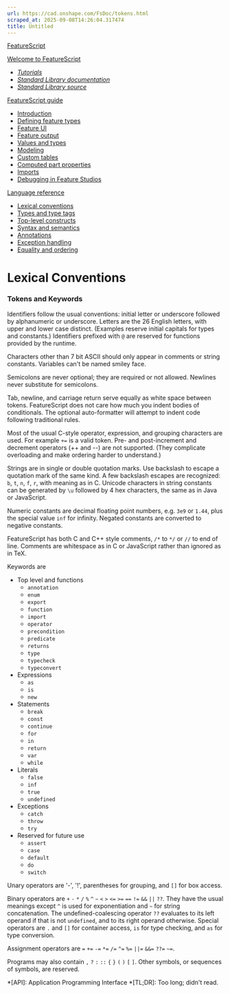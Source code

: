 ```yaml
---
url: https://cad.onshape.com/FsDoc/tokens.html
scraped_at: 2025-09-08T14:26:04.317474
title: Untitled
---
```


[FeatureScript](index.html)

[Welcome to FeatureScript](index.html)

  * [_Tutorials_](tutorials/create-a-slot-feature.html)
  * [ _Standard Library documentation_](library.html)
  * [ _Standard Library source_](/documents/12312312345abcabcabcdeff)

[FeatureScript guide](intro.html)

  * [Introduction](intro.html)
  * [Defining feature types](feature-types.html)
  * [Feature UI](uispec.html)
  * [Feature output](output.html)
  * [Values and types](variables.html)
  * [Modeling](modeling.html)
  * [Custom tables](tables.html)
  * [Computed part properties](computed-part-properties.html)
  * [Imports](imports.html)
  * [Debugging in Feature Studios](debugging-in-feature-studios.html)

[Language reference](tokens.html)

  * [Lexical conventions](tokens.html)
  * [Types and type tags](type-tags.html)
  * [Top-level constructs](top-level.html)
  * [Syntax and semantics](syntax.html)
  * [Annotations](annotations.html)
  * [Exception handling](exceptions.html)
  * [Equality and ordering](relational.html)

# Lexical Conventions

### Tokens and Keywords

Identifiers follow the usual conventions: initial letter or underscore
followed by alphanumeric or underscore. Letters are the 26 English letters,
with upper and lower case distinct. (Examples reserve initial capitals for
types and constants.) Identifiers prefixed with `@` are reserved for functions
provided by the runtime.

Characters other than 7 bit ASCII should only appear in comments or string
constants. Variables can't be named smiley face.

Semicolons are never optional; they are required or not allowed. Newlines
never substitute for semicolons.

Tab, newline, and carriage return serve equally as white space between tokens.
FeatureScript does not care how much you indent bodies of conditionals. The
optional auto-formatter will attempt to indent code following traditional
rules.

Most of the usual C-style operator, expression, and grouping characters are
used. For example `+=` is a valid token. Pre- and post-increment and decrement
operators (++ and --) are not supported. (They complicate overloading and make
ordering harder to understand.)

Strings are in single or double quotation marks. Use backslash to escape a
quotation mark of the same kind. A few backslash escapes are recognized: `b`,
`t`, `n`, `f`, `r`, with meaning as in C. Unicode characters in string
constants can be generated by `\u` followed by 4 hex characters, the same as
in Java or JavaScript.

Numeric constants are decimal floating point numbers, e.g. `3e9` or `1.44`,
plus the special value `inf` for infinity. Negated constants are converted to
negative constants.

FeatureScript has both C and C++ style comments, `/*` to `*/` or `//` to end
of line. Comments are whitespace as in C or JavaScript rather than ignored as
in TeX.

Keywords are

  * Top level and functions
    * `annotation`
    * `enum`
    * `export`
    * `function`
    * `import`
    * `operator`
    * `precondition`
    * `predicate`
    * `returns`
    * `type`
    * `typecheck`
    * `typeconvert`
  * Expressions
    * `as`
    * `is`
    * `new`
  * Statements
    * `break`
    * `const`
    * `continue`
    * `for`
    * `in`
    * `return`
    * `var`
    * `while`
  * Literals
    * `false`
    * `inf`
    * `true`
    * `undefined`
  * Exceptions
    * `catch`
    * `throw`
    * `try`
  * Reserved for future use
    * `assert`
    * `case`
    * `default`
    * `do`
    * `switch`

Unary operators are '-', '!', parentheses for grouping, and `[]` for box
access.

Binary operators are `+` `-` `*` `/` `%` `^` `~` `<` `>` `<=` `>=` `==` `!=`
`&&` `||` `??`. They have the usual meanings except `^` is used for
exponentiation and `~` for string concatenation. The undefined-coalescing
operator `??` evaluates to its left operand if that is not `undefined`, and to
its right operand otherwise. Special operators are `.` and `[]` for container
access, `is` for type checking, and `as` for type conversion.

Assignment operators are `=` `+=` `-=` `*=` `/=` `^=` `%=` `||=` `&&=` `??=`
`~=`.

Programs may also contain `,` `?` `:` `::` `{` `}` `(` `)` `[` `]`. Other
symbols, or sequences of symbols, are reserved.

  *[API]: Application Programming Interface
  *[TL;DR]: Too long; didn't read.

